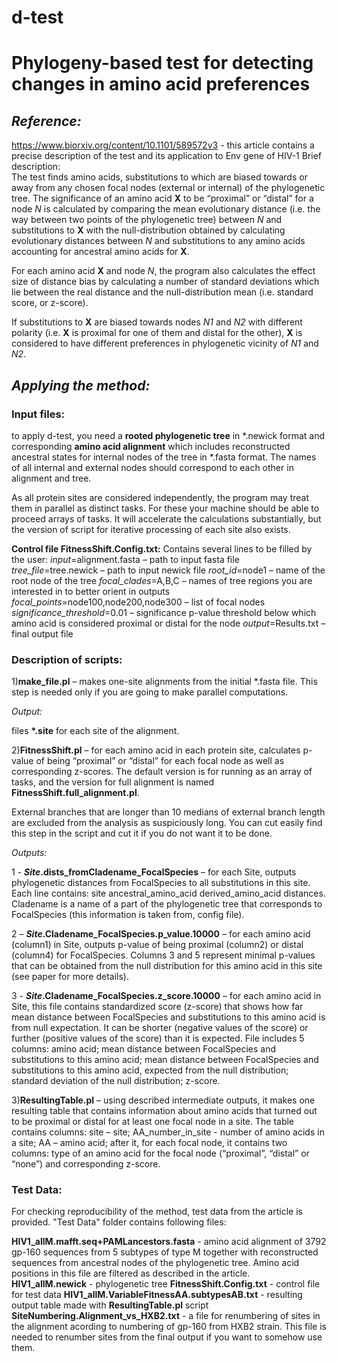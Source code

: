 # d-test
# **Phylogeny-based test for detecting changes in amino acid preferences**

## *Reference:*
https://www.biorxiv.org/content/10.1101/589572v3 - this article contains a precise description of the test and its application to Env gene of HIV-1
Brief description:   
The test finds amino acids, substitutions to which are biased towards or away from any chosen focal nodes (external or internal) of the phylogenetic tree. The significance of an amino acid **X** to be “proximal” or “distal” for a node *N* is calculated by comparing the mean evolutionary distance (i.e. the way between two points of the phylogenetic tree) between *N* and substitutions to **X** with the null-distribution obtained by calculating evolutionary distances between *N* and substitutions to any amino acids accounting for ancestral amino acids for **X**.

For each amino acid **X** and node *N*, the program also calculates the effect size of distance bias by calculating a number of standard deviations which lie between the real distance and the null-distribution mean (i.e. standard score, or z-score). 

If substitutions to **X** are biased towards nodes *N1* and *N2* with different polarity (i.e. **X** is proximal for one of them and distal for the other), **X** is considered to have different preferences in phylogenetic vicinity of *N1* and *N2*. 

## *Applying the method:*
### **Input files:** 
to apply d-test, you need a **rooted phylogenetic tree** in \*.newick format and corresponding **amino acid alignment** which includes reconstructed ancestral states for internal nodes of the tree in \*.fasta format. The names of all internal and external nodes should correspond to each other in alignment and tree.  

As all protein sites are considered independently, the program may treat them in parallel as distinct tasks. For these your machine should be able to proceed arrays of tasks. It will accelerate the calculations substantially, but  the version of script for iterative processing of each site also exists.

**Control file FitnessShift.Config.txt:**
Contains several lines to be filled by the user:
*input*=alignment.fasta – path to input fasta file
*tree_file*=tree.newick – path to input newick file
*root_id*=node1 – name of the root node of the tree
*focal_clades*=A,B,C – names of tree regions you are interested in to better orient in outputs
*focal_points*=node100,node200,node300 – list of focal nodes
*significance_threshold*=0.01 – significance p-value threshold below which amino acid is considered proximal or distal for the node 
*output*=Results.txt – final output file


### **Description of scripts:**
1)**make_file.pl** – makes one-site alignments from the initial \*.fasta file. This step is needed only if you are going to make parallel computations.

*Output:* 

files **\*.site** for each site of the alignment.

2)**FitnessShift.pl** – for each amino acid in each protein site, calculates p-value of being “proximal” or “distal” for each focal node as well as corresponding z-scores. The default version is for running as an array of tasks, and the version for full alignment is named **FitnessShift.full_alignment.pl**.

External branches that are longer than 10 medians of external branch length are excluded from the analysis as suspiciously long. You can cut easily find this step in the script and cut it if you do not want it to be done.

*Outputs:* 

1 - ***Site*.dists_fromCladename_FocalSpecies** – for each Site, outputs phylogenetic distances from FocalSpecies to all substitutions in this site. Each line contains:
site ancestral_amino_acid derived_amino_acid distances. Cladename is a name of a part of the phylogenetic tree that corresponds to FocalSpecies (this information is taken from, config file). 

2 – ***Site*.Cladename_FocalSpecies.p_value.10000** – for each amino acid (column1) in Site, outputs p-value of being proximal (column2) or distal (column4) for FocalSpecies. Columns 3 and 5 represent minimal p-values that can be obtained from the null distribution for this amino acid in this site (see paper for more details).  

3 - ***Site*.Cladename_FocalSpecies.z_score.10000** – for each amino acid in Site, this file contains standardized score (z-score) that shows how far mean distance between FocalSpecies and substitutions to this amino acid is from null expectation. It can be shorter (negative values of the score) or further (positive values of the score) than it is expected. File includes 5 columns: amino acid; mean distance between FocalSpecies and substitutions to this amino acid; mean distance between FocalSpecies and substitutions to this amino acid, expected from the null distribution; standard deviation of the null distribution; z-score.

3)**ResultingTable.pl** – using described intermediate outputs, it makes one resulting table that contains information about amino acids that turned out to be proximal or distal for at least one focal node in a site. The table contains columns:
site – site; AA_number_in_site - number of amino acids in a site; AA – amino acid;
after it, for each focal node, it contains two columns: type of an amino acid for the focal node (“proximal”, “distal” or “none”) and corresponding z-score. 

### **Test Data:**
For checking reproducibility of the method, test data from the article is provided.
"Test Data" folder contains following files:

**HIV1_allM.mafft.seq+PAMLancestors.fasta** - amino acid alignment of 3792 gp-160 sequences from 5 subtypes of type M together with reconstructed sequences from ancestral nodes of the phylogenetic tree. Amino acid positions in this file are filtered as described in the article. 
**HIV1_allM.newick** - phylogenetic tree
**FitnessShift.Config.txt** - control file for test data
**HIV1_allM.VariableFitnessAA.subtypesAB.txt** - resulting output table made with **ResultingTable.pl** script
**SiteNumbering.Alignment_vs_HXB2.txt** - a file for renumbering of sites in the alignment acording to numbering of gp-160 from HXB2 strain. This file is needed to renumber sites from the final output if you want to somehow use them.
